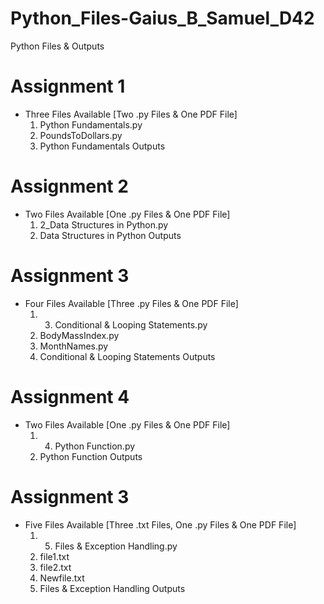 # Python_Files-Gaius_B_Samuel_D42
Python Files &amp; Outputs

# Assignment 1
- Three Files Available [Two .py Files & One PDF File]
  1. Python Fundamentals.py
  2. PoundsToDollars.py
  3. Python Fundamentals Outputs

# Assignment 2
- Two Files Available [One .py Files & One PDF File]
  1. 2_Data Structures in Python.py
  2. Data Structures in Python Outputs

# Assignment 3
- Four Files Available [Three .py Files & One PDF File]
  1. 3. Conditional & Looping Statements.py
  2. BodyMassIndex.py
  3. MonthNames.py
  4. Conditional & Looping Statements Outputs

# Assignment 4
- Two Files Available [One .py Files & One PDF File]
  1. 4. Python Function.py
  2. Python Function Outputs

# Assignment 3
- Five Files Available [Three .txt Files, One .py Files & One PDF File]
  1. 5. Files & Exception Handling.py
  2. file1.txt
  3. file2.txt
  4. Newfile.txt
  5. Files & Exception Handling Outputs
